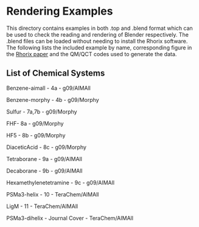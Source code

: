 # Rendering Examples

This directory contains examples in both .top and .blend format which can be used to check the reading and rendering of Blender respectively.
The .blend files can be loaded without needing to install the Rhorix software.
The following lists the included example by name, corresponding figure in the [Rhorix paper](https://www.researchgate.net/publication/319407440_Rhorix_An_interface_between_quantum_chemical_topology_and_the_3D_graphics_program_f) and the QM/QCT codes used to generate the data.

## List of Chemical Systems

Benzene-aimall - 4a - g09/AIMAll

Benzene-morphy - 4b - g09/Morphy

Sulfur - 7a,7b - g09/Morphy

FHF- 8a - g09/Morphy

HF5 - 8b - g09/Morphy

DiaceticAcid - 8c - g09/Morphy

Tetraborane - 9a - g09/AIMAll

Decaborane - 9b - g09/AIMAll

Hexamethylenetetramine - 9c - g09/AIMAll

PSMa3-helix - 10 - TeraChem/AIMAll

LigM - 11 - TeraChem/AIMAll

PSMa3-dihelix - Journal Cover - TeraChem/AIMAll
